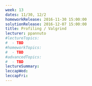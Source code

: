 ```yaml
---
week: 13
dates: 11/30, 12/2
homeworkRelease: 2016-11-30 15:00:00
solutionRelease: 2016-12-07 15:00:00
title: Profiling / Valgrind
lecturer: ppannuto
#lectureTopics:
#  - TBD
#homeworkTopics:
#  - TBD
#advancedTopics:
#  - TBD
lectureSummary:
leccapWed:
leccapFri:
---
```


